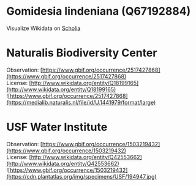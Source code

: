 
Gomidesia lindeniana (Q67192884)
================================
  
Visualize Wikidata on [Scholia](https://scholia.toolforge.org/taxon/Q67192884)
# Naturalis Biodiversity Center
  
Observation: [https://www.gbif.org/occurrence/2517427868](https://www.gbif.org/occurrence/2517427868)  
License: [http://www.wikidata.org/entity/Q18199165](http://www.wikidata.org/entity/Q18199165)  
![https://www.gbif.org/occurrence/2517427868](https://medialib.naturalis.nl/file/id/U.1441979/format/large)
# USF Water Institute
  
Observation: [https://www.gbif.org/occurrence/1503219432](https://www.gbif.org/occurrence/1503219432)  
License: [http://www.wikidata.org/entity/Q42553662](http://www.wikidata.org/entity/Q42553662)  
![https://www.gbif.org/occurrence/1503219432](https://cdn.plantatlas.org/img/specimens/USF/194947.jpg)
